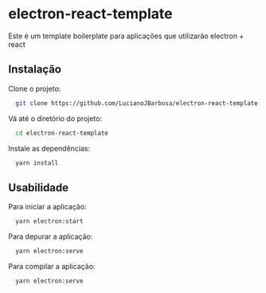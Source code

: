 # electron-react-template

Este é um template boilerplate para aplicações que utilizarão electron + react

## Instalação

Clone o projeto:

```bash
  git clone https://github.com/LucianoJBarbosa/electron-react-template.git
```

Vá até o diretório do projeto:

```bash
  cd electron-react-template
```

Instale as dependências:

```bash
  yarn install
```


## Usabilidade

Para iniciar a aplicação:

```bash
  yarn electron:start
```

Para depurar a aplicação:

```bash
  yarn electron:serve
```

Para compilar a aplicação:

```bash
  yarn electron:serve
```



